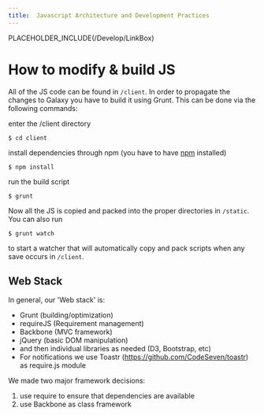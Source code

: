 ```yaml
---
title:  Javascript Architecture and Development Practices
---
```

PLACEHOLDER_INCLUDE(/Develop/LinkBox)


# How to modify & build JS

All of the JS code can be found in `/client`. In order to propagate the changes to Galaxy you have to build it using Grunt. This can be done via the following commands:

enter the /client directory

```$ cd client```


install dependencies through npm (you have to have [npm](https://github.com/npm/npm) installed)

```$ npm install```


run the build script

```$ grunt```


Now all the JS is copied and packed into the proper directories in `/static`.
You can also run 

```$ grunt watch```


to start a watcher that will automatically copy and pack scripts when any save occurs in `/client`.

## Web Stack
In general, our 'Web stack' is:
* Grunt (building/optimization)
* requireJS (Requirement management)
* Backbone (MVC framework)
* jQuery (basic DOM manipulation)
* and then individual libraries as needed (D3, Bootstrap, etc)
* For notifications we use Toastr (https://github.com/CodeSeven/toastr) as require.js module

We made two major framework decisions: 
1. use require to ensure that dependencies are available 
2. use Backbone as class framework
